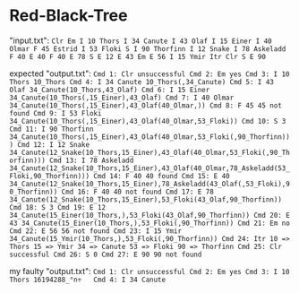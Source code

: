 # Red-Black-Tree
"input.txt":
`
Clr
Em
I 10 Thors
I 34 Canute
I 43 Olaf
I 15 Einer
I 40 Olmar
F 45 Estrid
I 53 Floki
S
I 90 Thorfinn
I 12 Snake
I 78 Askeladd
F 40
E 40
F 40
E 78
S
E 12
E 43
Em
E 56
I 15 Ymir
Itr
Clr
S
E 90
`

expected "output.txt":
`
Cmd 1: Clr
unsuccessful
Cmd 2: Em
yes
Cmd 3: I 10 Thors
10_Thors
Cmd 4: I 34 Canute
10_Thors(,34_Canute)
Cmd 5: I 43 Olaf
34_Canute(10_Thors,43_Olaf)
Cmd 6: I 15 Einer
34_Canute(10_Thors(,15_Einer),43_Olaf)
Cmd 7: I 40 Olmar
34_Canute(10_Thors(,15_Einer),43_Olaf(40_Olmar,))
Cmd 8: F 45
45 not found
Cmd 9: I 53 Floki
34_Canute(10_Thors(,15_Einer),43_Olaf(40_Olmar,53_Floki))
Cmd 10: S
3
Cmd 11: I 90 Thorfinn
34_Canute(10_Thors(,15_Einer),43_Olaf(40_Olmar,53_Floki(,90_Thorfinn)))
Cmd 12: I 12 Snake
34_Canute(12_Snake(10_Thors,15_Einer),43_Olaf(40_Olmar,53_Floki(,90_Thorfinn)))
Cmd 13: I 78 Askeladd
34_Canute(12_Snake(10_Thors,15_Einer),43_Olaf(40_Olmar,78_Askeladd(53_Floki,90_Thorfinn)))
Cmd 14: F 40
40 found
Cmd 15: E 40
34_Canute(12_Snake(10_Thors,15_Einer),78_Askeladd(43_Olaf(,53_Floki),90_Thorfinn))
Cmd 16: F 40
40 not found
Cmd 17: E 78
34_Canute(12_Snake(10_Thors,15_Einer),53_Floki(43_Olaf,90_Thorfinn))
Cmd 18: S
3
Cmd 19: E 12
34_Canute(15_Einer(10_Thors,),53_Floki(43_Olaf,90_Thorfinn))
Cmd 20: E 43
34_Canute(15_Einer(10_Thors,),53_Floki(,90_Thorfinn))
Cmd 21: Em
no
Cmd 22: E 56
56 not found
Cmd 23: I 15 Ymir
34_Canute(15_Ymir(10_Thors,),53_Floki(,90_Thorfinn))
Cmd 24: Itr
10 => Thors
15 => Ymir
34 => Canute
53 => Floki
90 => Thorfinn
Cmd 25: Clr
successful
Cmd 26: S
0
Cmd 27: E 90
90 not found
`


my faulty "output.txt":
`
Cmd 1: Clr
unsuccessful
Cmd 2: Em
yes
Cmd 3: I 10 Thors
16194288_°n÷  
Cmd 4: I 34 Canute
`
